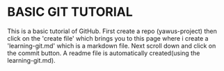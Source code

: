 # BASIC GIT TUTORIAL
This is a basic tutorial of GitHub. First create a repo (yawus-project) then click on the 'create file' which brings you to this page where i create a 'learning-git.md'
which is a markdown file. Next scroll down and click on the commit button. A readme file is automatically created(using the learning-git.md).
